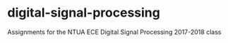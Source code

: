 # digital-signal-processing
 Assignments for the NTUA ECE Digital Signal Processing 2017-2018 class 
